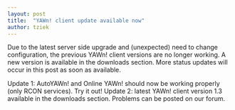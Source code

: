 ```yaml
---
layout: post
title:  "YAWn! client update available now"
author: tziek
---
```

Due to the latest server side upgrade and (unexpected) need to change configuration, the previous YAWn! client versions are no longer working. A new version is available in the downloads section. 
More status updates will occur in this post as soon as available. 

Update 1: AutoYAWn! and Online YAWn! should now be working properly (only RCON services). Try it out! 
Update 2: latest YAWn! client version 1.3 available in the downloads section. Problems can be posted on our forum.